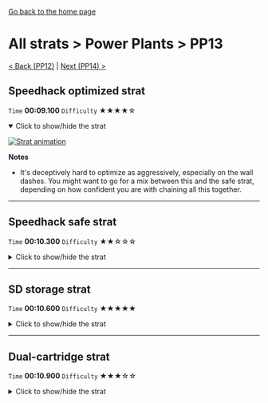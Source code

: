 [Go back to the home page](https://github.com/Doublevil/scbspeedrun)

# All strats > Power Plants > PP13

[< Back (PP12)](https://github.com/Doublevil/scbspeedrun/blob/main/levels/all_lvl/pp/PP12.md) | [Next (PP14) >](https://github.com/Doublevil/scbspeedrun/blob/main/levels/all_lvl/pp/PP14.md)

## Speedhack optimized strat

`Time` **00:09.100** `Difficulty` ★★★★☆
<details open>
  <summary>Click to show/hide the strat</summary>

  [![Strat animation](https://github.com/Doublevil/scbspeedrun/blob/main/media/levels/pp/PP13_S_FastStrat.webp)](https://github.com/Doublevil/scbspeedrun/blob/main/media/levels/pp/PP13_S_FastStrat.mp4?raw=true)

  **Notes**
  - It's deceptively hard to optimize as aggressively, especially on the wall dashes. You might want to go for a mix between this and the safe strat, depending on how confident you are with chaining all this together.
</details>

---
## Speedhack safe strat

`Time` **00:10.300** `Difficulty` ★★☆☆☆
<details>
  <summary>Click to show/hide the strat</summary>

  [![Strat animation](https://github.com/Doublevil/scbspeedrun/blob/main/media/levels/pp/PP13_S_EasyStrat.webp)](https://github.com/Doublevil/scbspeedrun/blob/main/media/levels/pp/PP13_S_EasyStrat.mp4?raw=true)
</details>

---
## SD storage strat

`Time` **00:10.600** `Difficulty` ★★★★★
<details>
  <summary>Click to show/hide the strat</summary>

  [![Strat animation](https://github.com/Doublevil/scbspeedrun/blob/main/media/levels/pp/PP13_SDStrat.webp)](https://github.com/Doublevil/scbspeedrun/blob/main/media/levels/pp/PP13_SDStrat.mp4?raw=true)

  **Notes**
  - This strat uses SD Storage. You can learn more about it in the "Jump cart techs" section of this guide.
  - Don't go for this one, it's way too risky and hard to execute.
</details>

---
## Dual-cartridge strat

`Time` **00:10.900** `Difficulty` ★★★☆☆
<details>
  <summary>Click to show/hide the strat</summary>

  [![Strat animation](https://github.com/Doublevil/scbspeedrun/blob/main/media/levels/pp/PP13_DualStrat.webp)](https://github.com/Doublevil/scbspeedrun/blob/main/media/levels/pp/PP13_DualStrat.mp4?raw=true)

  **Notes**
  - The key is to use the jump but keep the dash after the second battery. It's kind of hard to chain all that together but hopefully it should be recoverable if anything goes wrong.
</details>
